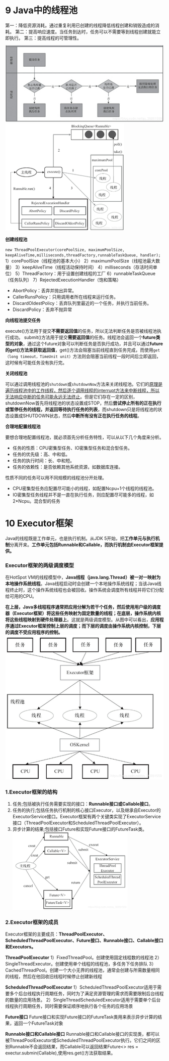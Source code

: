 # 9 Java中的线程池

第一：降低资源消耗。通过重复利用已创建的线程降低线程创建和销毁造成的消耗。
第二：提高响应速度。当任务到达时，任务可以不需要等到线程创建就能立即执行。
第三：提高线程的可管理性。

<img src="Untitled.assets/20190808085857398.png" alt="img" style="zoom: 67%;" />

<img src="Untitled.assets/20190808090007202.png" alt="img" style="zoom: 50%;" />

**创建线程池**

`new ThreadPoolExecutor(corePoolSize, maximumPoolSize, keepAliveTime,milliseconds,threadFactory,runnableTaskQueue, handler);`
1）corePoolSize（线程池的基本大小）
2）maximumPoolSize（线程池最大数量）
3）keepAliveTime（线程活动保持时间）
4）milliseconds（存活时间单位）
5）ThreadFactory：用于设置创建线程的工厂
6）runnableTaskQueue（任务队列）
7）RejectedExecutionHandler（饱和策略）

- AbortPolicy：丢弃并抛出异常。
- CallerRunsPolicy：只用调用者所在线程来运行任务。
- DiscardOldestPolicy：丢弃队列里最近的一个任务，并执行当前任务。
- DiscardPolicy：丢弃不抛异常

**向线程池提交任务**

execute()方法用于提交**不需要返回值**的任务，所以无法判断任务是否被线程池执行成功。
submit()方法用于提交**需要返回值**的任务。线程池会返回一个**future类型的对象**，通过这个future对象可以判断任务是否执行成功，并且可以通过**future的get()方法来获取返回值**，get()方法会阻塞当前线程直到任务完成，而使用`get（long timeout，TimeUnit unit）`方法则会阻塞当前线程一段时间后立即返回，这时候有可能任务没有执行完。

**关闭线程池**

可以通过调用线程池的`shutdown`或`shutdownNow`方法来关闭线程池。它们的<u>原理是遍历线程池中的工作线程，然后逐个调用线程的interrupt方法来中断线程，所以无法响应中断的任务可能永远无法终止</u>。但是它们存在一定的区别，shutdownNow首先将线程池的状态设置成STOP，然后**尝试停止所有的正在执行或暂停任务的线程，并返回等待执行任务的列表**，而shutdown只是将线程池的状态设置成SHUTDOWN状态，然后**中断所有没有正在执行任务的线程**。

**合理地配置线程池**

要想合理地配置线程池，就必须首先分析任务特性，可以从以下几个角度来分析。

- 任务的性质：CPU密集型任务、IO密集型任务和混合型任务。
- 任务的优先级：高、中和低。
- 任务的执行时间：长、中和短。
- 任务的依赖性：是否依赖其他系统资源，如数据库连接。

性质不同的任务可以用不同规模的线程池分开处理。

- CPU密集型任务应配置尽可能小的线程，如配置Ncpu+1个线程的线程池。
- IO密集型任务线程并不是一直在执行任务，则应配置尽可能多的线程，如2*Ncpu。混合型的任务

# 10 Executor框架
Java的线程既是工作单元，也是执行机制。从JDK 5开始，把**工作单元与执行机制**分离开来。**工作单元包括Runnable和Callable，而执行机制由Executor框架提供。**

### Executor框架的两级调度模型

在HotSpot VM的线程模型中，**Java线程（java.lang.Thread）被一对一映射为本地操作系统线程**。Java线程启动时会创建一个本地操作系统线程；当该Java线程终止时，这个操作系统线程也会被回收。操作系统会调度所有线程并将它们分配给可用的CPU。

**在上层，Java多线程程序通常把应用分解为若干个任务，然后使用用户级的调度器（Executor框架）将这些任务映射为固定数量的线程；在底层，操作系统内核将这些线程映射到硬件处理器上**。这就是两级调度模型。从图中可以看出，**应用程序通过Executor框架控制上层的调度；而下层的调度由操作系统内核控制，下层的调度不受应用程序的控制。**
<img src="Untitled.assets/20190808092243572.png" alt="img" style="zoom:67%;" />

### 1.Executor框架的结构

1. 任务;包括被执行任务需要实现的接口：**Runnable接口或Callable接口**。
2. 任务的执行;包括任务执行机制的核心接口Executor，以及继承自Executor的ExecutorService接口。Executor框架有两个关键类实现了ExecutorService接口（ThreadPoolExecutor和ScheduledThreadPoolExecutor）。
3. 异步计算的结果;包括接口Future和实现Future接口的FutureTask类。
   <img src="Untitled.assets/20190808092949956.png" alt="img" style="zoom:50%;" />

### 2.Executor框架的成员

Executor框架的主要成员：**ThreadPoolExecutor、ScheduledThreadPoolExecutor、Future接口、Runnable接口、Callable接口和Executors。**

**ThreadPoolExecutor**
1）FixedThreadPool。创建使用固定线程数的线程池
2）SingleThreadExecutor。创建使用单个线程的线程池，多任务下任务排队
3）CachedThreadPool。创建一个大小无界的线程池，通常会创建与所需数量相同的线程，然后在他回收旧线程时候停止创建新线程

**ScheduledThreadPoolExecutor**
1）ScheduledThreadPoolExecutor适用于需要多个后台线程执行周期任务，同时为了满足资源管理的需求而需要限制后台线程的数量的应用场景。
2）SingleThreadScheduledExecutor适用于需要单个后台线程执行周期任务，同时需要保证顺序地执行各个任务的应用场景

**Future接口**
Future接口和实现Future接口的FutureTask类用来表示异步计算的结果，返回一个FutureTask对象

**Runnable接口和Callable接口**
Runnable接口和Callable接口的实现类，都可以被ThreadPoolExecutor或ScheduledThreadPoolExecutor执行。它们之间的区别Runnable不会返回结果，而Callable可以返回结果Future<> res = exectur.submin(Callable),使用res.get()方法获取结果。